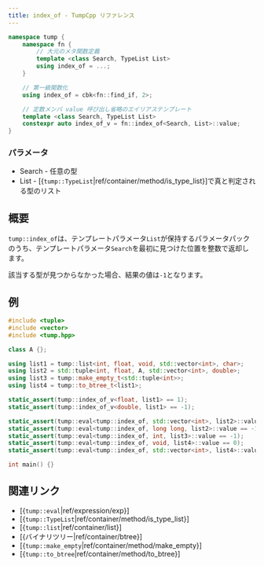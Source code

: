 ```yaml
---
title: index_of - TumpCpp リファレンス
---
```


```cpp
namespace tump {
    namespace fn {
        // 大元のメタ関数定義
        template <class Search, TypeList List>
        using index_of = ...;
    }

    // 第一級関数化
    using index_of = cbk<fn::find_if, 2>;

    // 定数メンバ value 呼び出し省略のエイリアステンプレート
    template <class Search, TypeList List>
    constexpr auto index_of_v = fn::index_of<Search, List>::value;
}
```

### パラメータ

- Search - 任意の型
- List - [{`tump::TypeList`|ref/container/method/is_type_list}]で真と判定される型のリスト

## 概要

`tump::index_of`は、テンプレートパラメータ`List`が保持するパラメータパックのうち、テンプレートパラメータ`Search`を最初に見つけた位置を整数で返却します。

該当する型が見つからなかった場合、結果の値は`-1`となります。

## 例

```cpp
#include <tuple>
#include <vector>
#include <tump.hpp>

class A {};

using list1 = tump::list<int, float, void, std::vector<int>, char>;
using list2 = std::tuple<int, float, A, std::vector<int>, double>;
using list3 = tump::make_empty_t<std::tuple<int>>;
using list4 = tump::to_btree_t<list1>;

static_assert(tump::index_of_v<float, list1> == 1);
static_assert(tump::index_of_v<double, list1> == -1);

static_assert(tump::eval<tump::index_of, std::vector<int>, list2>::value == 3);
static_assert(tump::eval<tump::index_of, long long, list2>::value == -1);
static_assert(tump::eval<tump::index_of, int, list3>::value == -1);
static_assert(tump::eval<tump::index_of, void, list4>::value == 0);
static_assert(tump::eval<tump::index_of, std::vector<int>, list4>::value == 4);

int main() {}
```

## 関連リンク

- [{`tump::eval`|ref/expression/exp}]
- [{`tump::TypeList`|ref/container/method/is_type_list}]
- [{`tump::list`|ref/container/list}]
- [{バイナリツリー|ref/container/btree}]
- [{`tump::make_empty`|ref/container/method/make_empty}]
- [{`tump::to_btree`|ref/container/method/to_btree}]
